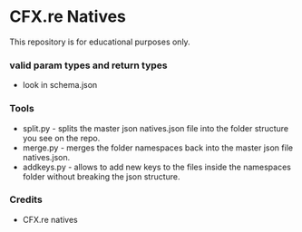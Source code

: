 # CFX.re Natives
This repository is for educational purposes only.

### valid param types and return types
- look in schema.json

### Tools
- split.py - splits the master json natives.json file into the folder structure you see on the repo.
- merge.py - merges the folder namespaces back into the master json file natives.json.
- addkeys.py - allows to add new keys to the files inside the namespaces folder without breaking the json structure.

### Credits
- CFX.re natives
